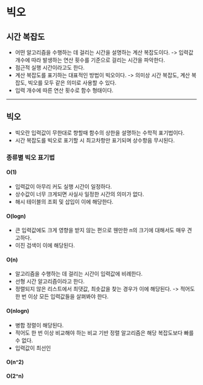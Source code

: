 # 빅오

## 시간 복잡도

* 어떤 알고리즘을 수행하는 데 걸리는 시간을 설명하는 계산 복잡도이다. -> 입력값 개수에 따라 발생하는 연산 횟수를 기준으로 걸리는 시간을 파악한다. 
* 점근적 실행 시간이라고도 한다.
* 계산 복잡도를 표기하는 대표적인 방법이 빅오이다. -> 의미상 시간 복잡도, 계산 복잡도, 빅오를 모두 같은 의미로 사용할 수 있다.
* 입력 개수에 따른 연산 횟수로 함수 형태이다.

---

## 빅오 

* 빅오란 입력값이 무한대로 향할때 함수의 상한을 설명하는 수학적 표기법이다.
* 시간 복잡도를 빅오로 표기할 시 최고차항만 표기되며 상수항음 무시된다.

### 종류별 빅오 표기법

#### O(1)

* 입력값이 아무리 커도 실행 시간이 일정하다.
* 상수값이 너무 크게되면 사실사 일정한 시간의 의미가 없다.
* 해시 테이블의  조회 및 삽입이 이에 해당한다.

#### O(logn)

* 큰 입력값에도 크게 영향을 받지 않는 편으로 웬만한 n의 크기에 대해서도 매우 견고하다.
* 이진 검색이 이에 해당된다.

#### O(n)

* 알고리즘을 수행하는 데 걸리는 시간이 입력값에 비례한다.
* 선형 시간 알고리즘이라고 한다. 
* 정렬되지 않은 리스트에서 최댓값, 최솟값을 찾는 경우가 이에 해당된다. -> 적어도 한 번 이상 모든 입력값들을 살펴봐야 한다.

#### O(nlogn)

* 병합 정렬이 해당된다.
* 적어도 한 번 이상 비교해야 하는 비교 기반 정렬 알고리즘은 해당 복잡도보다 빠를 수 없다.
* 입력값이 최선인 

#### O(n^2)
#### O(2^n)

